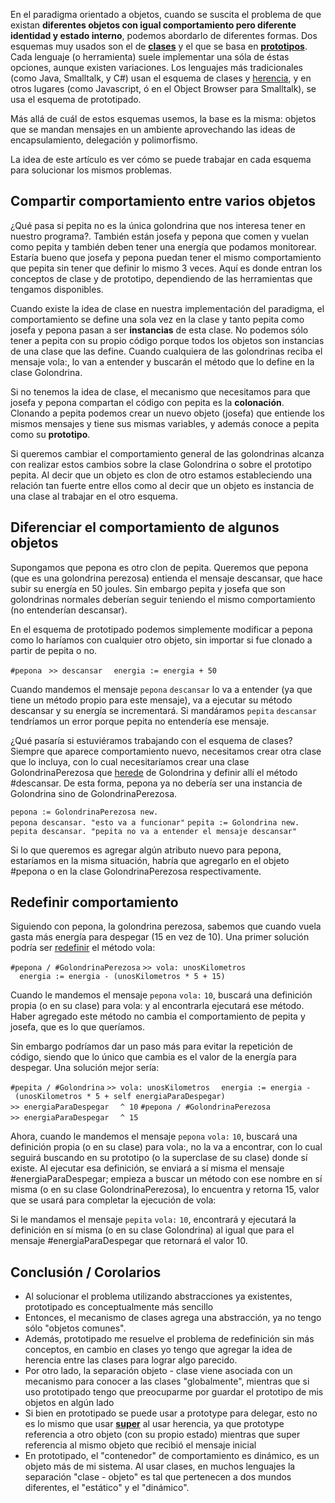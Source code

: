 En el paradigma orientado a objetos, cuando se suscita el problema de que existan **diferentes objetos con igual comportamiento pero diferente identidad y estado interno**, podemos abordarlo de diferentes formas. Dos esquemas muy usados son el de **[clases](clases.md)** y el que se basa en **[prototipos](prototipado.md)**. Cada lenguaje (o herramienta) suele implementar una sóla de éstas opciones, aunque existen variaciones. Los lenguajes más tradicionales (como Java, Smalltalk, y C\#) usan el esquema de clases y [herencia](herencia.md), y en otros lugares (como Javascript, ó en el Object Browser para Smalltalk), se usa el esquema de prototipado.

Más allá de cuál de estos esquemas usemos, la base es la misma: objetos que se mandan mensajes en un ambiente aprovechando las ideas de encapsulamiento, delegación y polimorfismo.

La idea de este artículo es ver cómo se puede trabajar en cada esquema para solucionar los mismos problemas.

Compartir comportamiento entre varios objetos
---------------------------------------------

¿Qué pasa si pepita no es la única golondrina que nos interesa tener en nuestro programa?. También están josefa y pepona que comen y vuelan como pepita y también deben tener una energía que podamos monitorear. Estaría bueno que josefa y pepona puedan tener el mismo comportamiento que pepita sin tener que definir lo mismo 3 veces. Aquí es donde entran los conceptos de clase y de prototipo, dependiendo de las herramientas que tengamos disponibles.

Cuando existe la idea de clase en nuestra implementación del paradigma, el comportamiento se define una sola vez en la clase y tanto pepita como josefa y pepona pasan a ser **instancias** de esta clase. No podemos sólo tener a pepita con su propio código porque todos los objetos son instancias de una clase que las define. Cuando cualquiera de las golondrinas reciba el mensaje vola:, lo van a entender y buscarán el método que lo define en la clase Golondrina.

Si no tenemos la idea de clase, el mecanismo que necesitamos para que josefa y pepona compartan el código con pepita es la **colonación**. Clonando a pepita podemos crear un nuevo objeto (josefa) que entiende los mismos mensajes y tiene sus mismas variables, y además conoce a pepita como su **prototipo**.

Si queremos cambiar el comportamiento general de las golondrinas alcanza con realizar estos cambios sobre la clase Golondrina o sobre el prototipo pepita. Al decir que un objeto es clon de otro estamos estableciendo una relación tan fuerte entre ellos como al decir que un objeto es instancia de una clase al trabajar en el otro esquema.

Diferenciar el comportamiento de algunos objetos
------------------------------------------------

Supongamos que pepona es otro clon de pepita. Queremos que pepona (que es una golondrina perezosa) entienda el mensaje descansar, que hace subir su energía en 50 joules. Sin embargo pepita y josefa que son golondrinas normales deberían seguir teniendo el mismo comportamiento (no entenderían descansar).

En el esquema de prototipado podemos simplemente modificar a pepona como lo haríamos con cualquier otro objeto, sin importar si fue clonado a partir de pepita o no.

`#pepona `
`>> descansar`
`  energia := energia + 50`

Cuando mandemos el mensaje `pepona` `descansar` lo va a entender (ya que tiene un método propio para este mensaje), va a ejecutar su método descansar y su energía se incrementará. Si mandáramos `pepita` `descansar` tendríamos un error porque pepita no entendería ese mensaje.

¿Qué pasaría si estuviéramos trabajando con el esquema de clases? Siempre que aparece comportamiento nuevo, necesitamos crear otra clase que lo incluya, con lo cual necesitaríamos crear una clase GolondrinaPerezosa que [herede](herencia.md) de Golondrina y definir allí el método \#descansar. De esta forma, pepona ya no debería ser una instancia de Golondrina sino de GolondrinaPerezosa.

`pepona := GolondrinaPerezosa new.`
`pepona descansar. "esto va a funcionar"`
`pepita := Golondrina new.`
`pepita descansar. "pepita no va a entender el mensaje descansar"`

Si lo que queremos es agregar algún atributo nuevo para pepona, estaríamos en la misma situación, habría que agregarlo en el objeto \#pepona o en la clase GolondrinaPerezosa respectivamente.

Redefinir comportamiento
------------------------

Siguiendo con pepona, la golondrina perezosa, sabemos que cuando vuela gasta más energía para despegar (15 en vez de 10). Una primer solución podría ser [redefinir](redefinicion.md) el método vola:

`#pepona / #GolondrinaPerezosa`
`>> vola: unosKilometros`
`  energia := energia - (unosKilometros * 5 + 15)`

Cuando le mandemos el mensaje `pepona` `vola:` `10`, buscará una definición propia (o en su clase) para vola: y al encontrarla ejecutará ese método. Haber agregado este método no cambia el comportamiento de pepita y josefa, que es lo que queríamos.

Sin embargo podríamos dar un paso más para evitar la repetición de código, siendo que lo único que cambia es el valor de la energía para despegar. Una solución mejor sería:

`#pepita / #Golondrina`
`>> vola: unosKilometros`
`  energia := energia - (unosKilometros * 5 + self energiaParaDespegar)`
`>> energiaParaDespegar`
`  ^ 10`
`#pepona / #GolondrinaPerezosa`
`>> energiaParaDespegar`
`  ^ 15`

Ahora, cuando le mandemos el mensaje `pepona` `vola:` `10`, buscará una definición propia (o en su clase) para vola:, no la va a encontrar, con lo cual seguirá buscando en su prototipo (o la superclase de su clase) donde sí existe. Al ejecutar esa definición, se enviará a sí misma el mensaje \#energiaParaDespegar; empieza a buscar un método con ese nombre en sí misma (o en su clase GolondrinaPerezosa), lo encuentra y retorna 15, valor que se usará para completar la ejecución de vola:

Si le mandamos el mensaje `pepita` `vola:` `10`, encontrará y ejecutará la definición en sí misma (o en su clase Golondrina) al igual que para el mensaje \#energiaParaDespegar que retornará el valor 10.

Conclusión / Corolarios
-----------------------

-   Al solucionar el problema utilizando abstracciones ya existentes, prototipado es conceptualmente más sencillo
-   Entonces, el mecanismo de clases agrega una abstracción, ya no tengo sólo "objetos comunes".
-   Además, prototipado me resuelve el problema de redefinición sin más conceptos, en cambio en clases yo tengo que agregar la idea de herencia entre las clases para lograr algo parecido.
-   Por otro lado, la separación objeto - clase viene asociada con un mecanismo para conocer a las clases "globalmente", mientras que si uso prototipado tengo que preocuparme por guardar el prototipo de mis objetos en algún lado
-   Si bien en prototipado se puede usar a prototype para delegar, esto no es lo mismo que usar **[super](super.md)** al usar herencia, ya que prototype referencia a otro objeto (con su propio estado) mientras que super referencia al mismo objeto que recibió el mensaje inicial
-   En prototipado, el "contenedor" de comportamiento es dinámico, es un objeto más de mi sistema. Al usar clases, en muchos lenguajes la separación "clase - objeto" es tal que pertenecen a dos mundos diferentes, el "estático" y el "dinámico".

